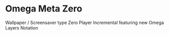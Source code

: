 # Omega Meta Zero

Wallpaper / Screensaver type Zero Player Incremental featuring new Omega Layers Notation